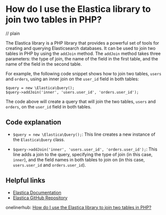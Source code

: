 # How do I use the Elastica library to join two tables in PHP?
// plain

The Elastica library is a PHP library that provides a powerful set of tools for creating and querying Elasticsearch databases. It can be used to join two tables in PHP by using the `addJoin` method. The `addJoin` method takes three parameters: the type of join, the name of the field in the first table, and the name of the field in the second table.

For example, the following code snippet shows how to join two tables, `users` and `orders`, using an inner join on the `user_id` field in both tables:

```
$query = new \Elastica\Query();
$query->addJoin('inner', 'users.user_id', 'orders.user_id');
```

The code above will create a query that will join the two tables, `users` and `orders`, on the `user_id` field in both tables.

## Code explanation


- `$query = new \Elastica\Query();`: This line creates a new instance of the `Elastica\Query` class.

- `$query->addJoin('inner', 'users.user_id', 'orders.user_id');`: This line adds a join to the query, specifying the type of join (in this case, `inner`), and the field names in both tables to join on (in this case, `users.user_id` and `orders.user_id`).

## Helpful links

- [Elastica Documentation](https://www.elastic.co/guide/en/elasticsearch/client/php-api/current/index.html)
- [Elastica GitHub Repository](https://github.com/ruflin/Elastica)

onelinerhub: [How do I use the Elastica library to join two tables in PHP?](https://onelinerhub.com/php-elastica/how-do-i-use-the-elastica-library-to-join-two-tables-in-php)